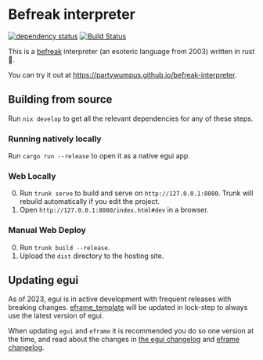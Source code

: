 # Befreak interpreter

[![dependency status](https://deps.rs/repo/github/PartyWumpus/befreak-interpreter/status.svg)](https://deps.rs/repo/github/PartyWumpus/befreak-interpreter)
[![Build Status](https://github.com/PartyWumpus/befreak-interpreter/workflows/CI/badge.svg)](https://github.com/PartyWumpus/befreak-interpreter/actions?workflow=CI)

This is a [befreak](http://tunes.org/~iepos/befreak.html) interpreter (an esoteric language from 2003) written in rust 🦀.

You can try it out at <https://partywumpus.github.io/befreak-interpreter>.

## Building from source

Run `nix develop` to get all the relevant dependencies for any of these steps.

### Running natively locally

Run `cargo run --release` to open it as a native egui app.

### Web Locally

0. Run `trunk serve` to build and serve on `http://127.0.0.1:8080`. Trunk will rebuild automatically if you edit the project.
0. Open `http://127.0.0.1:8080/index.html#dev` in a browser.

### Manual Web Deploy
0. Run `trunk build --release`.
0. Upload the `dist` directory to the hosting site.

## Updating egui

As of 2023, egui is in active development with frequent releases with breaking changes. [eframe_template](https://github.com/emilk/eframe_template/) will be updated in lock-step to always use the latest version of egui.

When updating `egui` and `eframe` it is recommended you do so one version at the time, and read about the changes in [the egui changelog](https://github.com/emilk/egui/blob/master/CHANGELOG.md) and [eframe changelog](https://github.com/emilk/egui/blob/master/crates/eframe/CHANGELOG.md).
